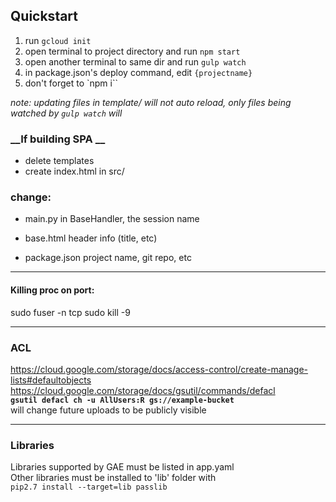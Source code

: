 ## Quickstart

1. run `gcloud init`
2. open terminal to project directory and run `npm start`
3. open another terminal to same dir and run `gulp watch`
4. in package.json's deploy command, edit `{projectname}`
5. don't forget to `npm i``

_note: updating files in template/ will not auto reload,  only files being watched by `gulp watch` will_

### __If building SPA  __
- delete templates
- create index.html in src/



### __change:__
- main.py
in BaseHandler, the session name

- base.html
header info (title, etc)

- package.json
project name, git repo, etc

---


#### __Killing proc on port:__

sudo fuser -n tcp <port>
sudo kill -9 <id>

---

### __ACL__
https://cloud.google.com/storage/docs/access-control/create-manage-lists#defaultobjects
https://cloud.google.com/storage/docs/gsutil/commands/defacl  
__`gsutil defacl ch -u AllUsers:R gs://example-bucket`__  
will change future uploads to be publicly visible

---

### __Libraries__
Libraries supported by GAE must be listed in app.yaml  
Other libraries must be installed to 'lib' folder with  
`pip2.7 install --target=lib passlib`